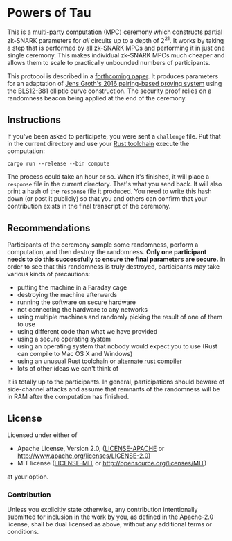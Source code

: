 # Powers of Tau

This is a [multi-party computation](https://en.wikipedia.org/wiki/Secure_multi-party_computation) (MPC) ceremony which constructs partial zk-SNARK parameters for _all_ circuits up to a depth of 2<sup>21</sup>. It works by taking a step that is performed by all zk-SNARK MPCs and performing it in just one single ceremony. This makes individual zk-SNARK MPCs much cheaper and allows them to scale to practically unbounded numbers of participants.

This protocol is described in a [forthcoming paper](https://eprint.iacr.org/2017/1050). It produces parameters for an adaptation of [Jens Groth's 2016 pairing-based proving system](https://eprint.iacr.org/2016/260) using the [BLS12-381](https://github.com/ebfull/pairing/tree/master/src/bls12_381) elliptic curve construction. The security proof relies on a randomness beacon being applied at the end of the ceremony.

## Instructions

If you've been asked to participate, you were sent a `challenge` file. Put that in the current directory and use your [Rust toolchain](https://www.rust-lang.org/en-US/) execute the computation:

```
cargo run --release --bin compute
```

The process could take an hour or so. When it's finished, it will place a `response` file in the current directory. That's what you send back. It will also print a hash of the `response` file it produced. You need to write this hash down (or post it publicly) so that you and others can confirm that your contribution exists in the final transcript of the ceremony.

## Recommendations

Participants of the ceremony sample some randomness, perform a computation, and then destroy the randomness. **Only one participant needs to do this successfully to ensure the final parameters are secure.** In order to see that this randomness is truly destroyed, participants may take various kinds of precautions:

* putting the machine in a Faraday cage
* destroying the machine afterwards
* running the software on secure hardware
* not connecting the hardware to any networks
* using multiple machines and randomly picking the result of one of them to use
* using different code than what we have provided
* using a secure operating system
* using an operating system that nobody would expect you to use (Rust can compile to Mac OS X and Windows)
* using an unusual Rust toolchain or [alternate rust compiler](https://github.com/thepowersgang/mrustc)
* lots of other ideas we can't think of

It is totally up to the participants. In general, participations should beware of side-channel attacks and assume that remnants of the randomness will be in RAM after the computation has finished.

## License

Licensed under either of

 * Apache License, Version 2.0, ([LICENSE-APACHE](LICENSE-APACHE) or http://www.apache.org/licenses/LICENSE-2.0)
 * MIT license ([LICENSE-MIT](LICENSE-MIT) or http://opensource.org/licenses/MIT)

at your option.

### Contribution

Unless you explicitly state otherwise, any contribution intentionally
submitted for inclusion in the work by you, as defined in the Apache-2.0
license, shall be dual licensed as above, without any additional terms or
conditions.
